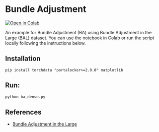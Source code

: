 # Bundle Adjustment
[![Open In Colab](https://colab.research.google.com/assets/colab-badge.svg)](
    https://colab.research.google.com/github/hxu296/pypose/blob/sparse/ba/examples/sparse/ba_example.ipynb)


An example for Bundle Adjustment (BA) using Bundle Adjustment in the Large (BAL) dataset. You can use the notebook in Colab or run the script locally following the instructions below.

## Installation

    pip install torchdata "portalocker>=2.0.0" matplotlib

## Run:

```bash
python ba_dense.py
```

## References

* [Bundle Adjustment in the Large](https://grail.cs.washington.edu/projects/bal/)
